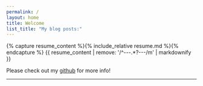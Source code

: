 ```yaml
---
permalink: /
layout: home
title: Welcome
list_title: "My blog posts:"
---
```


{% capture resume_content %}{% include_relative resume.md %}{% endcapture %}
{{ resume_content | remove: '/^---.*?---/m' | markdownify }}

Please check out my [github][gh] for more info!

[gh]: https://github.com/julie-is-late

---
